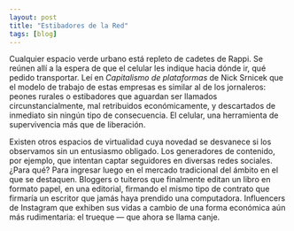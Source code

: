 ```yaml
---
layout: post
title: "Estibadores de la Red"
tags: [blog]
---
```


Cualquier espacio verde urbano está repleto de cadetes de Rappi. Se reúnen allí a la espera de que el celular les indique hacia dónde ir, qué pedido transportar. Leí en *Capitalismo de plataformas* de Nick Srnicek que el modelo de trabajo de estas empresas es similar al de los jornaleros: peones rurales o estibadores que aguardan ser llamados circunstancialmente, mal retribuidos económicamente, y descartados de inmediato sin ningún tipo de consecuencia. El celular, una herramienta de supervivencia más que de liberación. 

Existen otros espacios de virtualidad cuya novedad se desvanece si los observamos sin un entusiasmo obligado. Los generadores de contenido, por ejemplo, que intentan captar seguidores en diversas redes sociales. ¿Para qué? Para ingresar luego en el mercado tradicional del ámbito en el que se destaquen. Bloggers o tuiteros que finalmente editan un libro en formato papel, en una editorial, firmando el mismo tipo de contrato que firmaría un escritor que jamás haya prendido una computadora. Influencers de Instagram que exhiben sus vidas a cambio de una forma económica aún más rudimentaria: el trueque — que ahora se llama canje.

